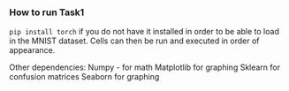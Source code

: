 ### How to run Task1
`pip install torch` if you do not have it installed in order to be able to load in the MNIST dataset. Cells can then be run and executed in order of appearance.

Other dependencies:
Numpy - for math
Matplotlib for graphing
Sklearn for confusion matrices
Seaborn for graphing
